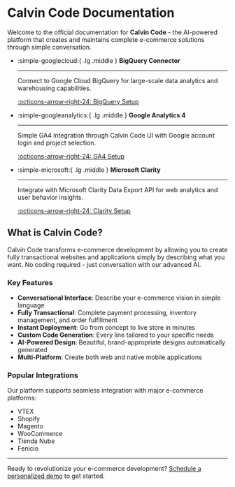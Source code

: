 # Calvin Code Documentation

Welcome to the official documentation for **Calvin Code** - the AI-powered platform that creates and maintains complete e-commerce solutions through simple conversation.

<div class="grid cards" markdown>

-   :simple-googlecloud:{ .lg .middle } **BigQuery Connector**

    ---

    Connect to Google Cloud BigQuery for large-scale data analytics and warehousing capabilities.

    [:octicons-arrow-right-24: BigQuery Setup](connectors/bigquery.md)

-   :simple-googleanalytics:{ .lg .middle } **Google Analytics 4**

    ---

    Simple GA4 integration through Calvin Code UI with Google account login and project selection.

    [:octicons-arrow-right-24: GA4 Setup](connectors/google-analytics.md)

-   :simple-microsoft:{ .lg .middle } **Microsoft Clarity**

    ---

    Integrate with Microsoft Clarity Data Export API for web analytics and user behavior insights.

    [:octicons-arrow-right-24: Clarity Setup](connectors/clarity.md)

</div>

## What is Calvin Code?

Calvin Code transforms e-commerce development by allowing you to create fully transactional websites and applications simply by describing what you want. No coding required - just conversation with our advanced AI.

### Key Features

- **Conversational Interface**: Describe your e-commerce vision in simple language
- **Fully Transactional**: Complete payment processing, inventory management, and order fulfillment
- **Instant Deployment**: Go from concept to live store in minutes
- **Custom Code Generation**: Every line tailored to your specific needs
- **AI-Powered Design**: Beautiful, brand-appropriate designs automatically generated
- **Multi-Platform**: Create both web and native mobile applications

### Popular Integrations

Our platform supports seamless integration with major e-commerce platforms:

- VTEX
- Shopify  
- Magento
- WooCommerce
- Tienda Nube
- Fenicio

---

Ready to revolutionize your e-commerce development? [Schedule a personalized demo](https://www.gopersonal.com/es/contact) to get started.